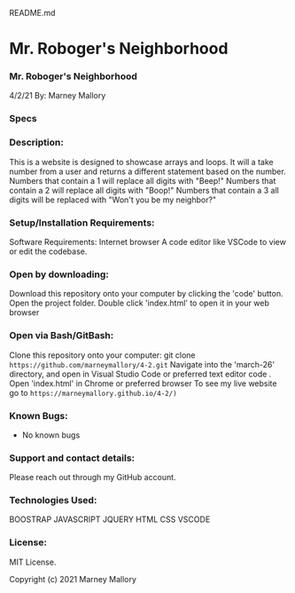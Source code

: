 README.md

# Mr. Roboger's Neighborhood

### Mr. Roboger's Neighborhood
4/2/21
By: Marney Mallory

### Specs


### Description:
This is a website is designed to showcase arrays and loops. It will a take number from a user and returns a different statement based on the number. Numbers that contain a 1 will replace all digits with "Beep!"
Numbers that contain a 2 will replace all digits with "Boop!"
Numbers that contain a 3 all digits will be replaced with "Won't you be my neighbor?"

### Setup/Installation Requirements:
Software Requirements: Internet browser
A code editor like VSCode to view or edit the codebase.

### Open by downloading:
Download this repository onto your computer by clicking the 'code' button.
Open the project folder.
Double click 'index.html' to open it in your web browser

### Open via Bash/GitBash:
Clone this repository onto your computer: git clone `https://github.com/marneymallory/4-2.git`
Navigate into the 'march-26' directory, and open in Visual Studio Code or preferred text editor code .
Open 'index.html' in Chrome or preferred browser
To see my live website go to `https://marneymallory.github.io/4-2/)`

### Known Bugs:
- No known bugs

### Support and contact details:
Please reach out through my GitHub account.

### Technologies Used:
BOOSTRAP
JAVASCRIPT
JQUERY
HTML
CSS
VSCODE

### License:
MIT License.

Copyright (c) 2021 Marney Mallory